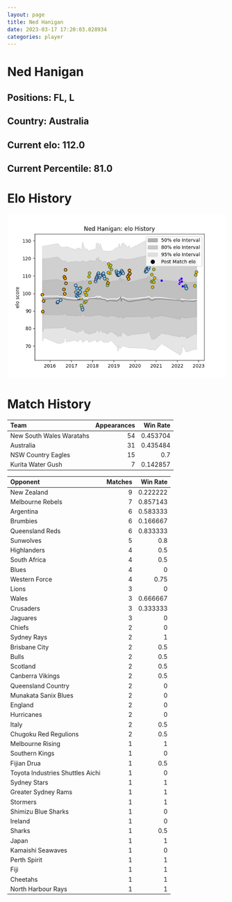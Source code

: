 ```yaml
---  
layout: page  
title: Ned Hanigan  
date: 2023-03-17 17:20:03.028934  
categories: player  
---
```

# Ned Hanigan

## Positions: FL, L

## Country: Australia

## Current elo: 112.0

## Current Percentile: 81.0

# Elo History


![elo history](history_NedHanigan.png)
# Match History


| Team                     |   Appearances |   Win Rate |
|:-------------------------|--------------:|-----------:|
| New South Wales Waratahs |            54 |   0.453704 |
| Australia                |            31 |   0.435484 |
| NSW Country Eagles       |            15 |   0.7      |
| Kurita Water Gush        |             7 |   0.142857 |

| Opponent                         |   Matches |   Win Rate |
|:---------------------------------|----------:|-----------:|
| New Zealand                      |         9 |   0.222222 |
| Melbourne Rebels                 |         7 |   0.857143 |
| Argentina                        |         6 |   0.583333 |
| Brumbies                         |         6 |   0.166667 |
| Queensland Reds                  |         6 |   0.833333 |
| Sunwolves                        |         5 |   0.8      |
| Highlanders                      |         4 |   0.5      |
| South Africa                     |         4 |   0.5      |
| Blues                            |         4 |   0        |
| Western Force                    |         4 |   0.75     |
| Lions                            |         3 |   0        |
| Wales                            |         3 |   0.666667 |
| Crusaders                        |         3 |   0.333333 |
| Jaguares                         |         3 |   0        |
| Chiefs                           |         2 |   0        |
| Sydney Rays                      |         2 |   1        |
| Brisbane City                    |         2 |   0.5      |
| Bulls                            |         2 |   0.5      |
| Scotland                         |         2 |   0.5      |
| Canberra Vikings                 |         2 |   0.5      |
| Queensland Country               |         2 |   0        |
| Munakata Sanix Blues             |         2 |   0        |
| England                          |         2 |   0        |
| Hurricanes                       |         2 |   0        |
| Italy                            |         2 |   0.5      |
| Chugoku Red Regulions            |         2 |   0.5      |
| Melbourne Rising                 |         1 |   1        |
| Southern Kings                   |         1 |   0        |
| Fijian Drua                      |         1 |   0.5      |
| Toyota Industries Shuttles Aichi |         1 |   0        |
| Sydney Stars                     |         1 |   1        |
| Greater Sydney Rams              |         1 |   1        |
| Stormers                         |         1 |   1        |
| Shimizu Blue Sharks              |         1 |   0        |
| Ireland                          |         1 |   0        |
| Sharks                           |         1 |   0.5      |
| Japan                            |         1 |   1        |
| Kamaishi Seawaves                |         1 |   0        |
| Perth Spirit                     |         1 |   1        |
| Fiji                             |         1 |   1        |
| Cheetahs                         |         1 |   1        |
| North Harbour Rays               |         1 |   1        |